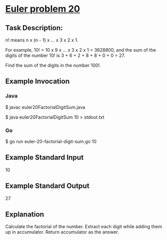 # [Euler problem 20](https://projecteuler.net/problem=20)

## Task Description:

n! means n x (n - 1) x ... x 3 x 2 x 1.

For example, 10! = 10 x 9 x ... x 3 x 2 x 1 = 3628800,
and the sum of the digits of the number 10! is 3 + 6 + 2 + 8 + 8 + 0 + 0 = 27.

Find the sum of the digits in the number 100!.

## Example Invocation
### Java
\$ javac euler20FactorialDigitSum.java

\$ java euler20FactorialDigitSum 10 > stdout.txt

### Go
\$ go run euler-20-factorial-digit-sum.go 10

## Example Standard Input
10

## Example Standard Output
27

## Explanation
Calculate the factorial of the number. Extract each digit while adding them up in accumulator. Return accumulator as the answer.

